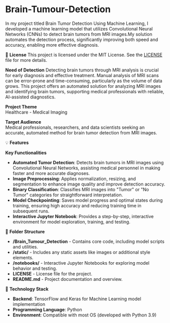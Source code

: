 # Brain-Tumour-Detection
In my project titled Brain Tumor Detection Using Machine Learning, I developed a machine learning model that utilizes Convolutional Neural Networks (CNNs) to detect brain tumors from MRI images.My solution automates the detection process, significantly improving both speed and accuracy, enabling more effective diagnosis. 

📜 **License**
This project is licensed under the MIT License. See the [LICENSE](LICENSE) file for more details.

**Need of Detection**
Detecting brain tumors through MRI analysis is crucial for early diagnosis and effective treatment. Manual analysis of MRI scans can be error-prone and time-consuming, particularly as the volume of data grows. This project offers an automated solution for analyzing MRI images and identifying brain tumors, supporting medical professionals with reliable, AI-assisted diagnostics.

**Project Theme**  
Healthcare - Medical Imaging

**Target Audience**  
Medical professionals, researchers, and data scientists seeking an accurate, automated method for brain tumor detection from MRI images.

💡 **Features**

**Key Functionalities**

- **Automated Tumor Detection**: Detects brain tumors in MRI images using Convolutional Neural Networks, assisting medical personnel in making faster and more accurate diagnoses.
- **Image Preprocessing**: Applies normalization, resizing, and segmentation to enhance image quality and improve detection accuracy.
- **Binary Classification**: Classifies MRI images into "Tumor" or "No Tumor" categories for straightforward interpretation.
- **Model Checkpointing**: Saves model progress and optimal states during training, ensuring high accuracy and reducing training time in subsequent runs.
- **Interactive Jupyter Notebook**: Provides a step-by-step, interactive environment for model exploration, training, and testing.

📂 **Folder Structure**

- **/Brain_Tumour_Detection** - Contains core code, including model scripts and utilities.
- **/static/** - Includes any static assets like images or additional style elements.
- **/notebooks/** - Interactive Jupyter Notebooks for exploring model behavior and testing.
- **LICENSE** - License file for the project.
- **README.md** - Project documentation and overview.

📐 **Technology Stack**

- **Backend**: TensorFlow and Keras for Machine Learning model implementation
- **Programming Language**: Python
- **Environment**: Compatible with most OS (developed with Python 3.9)
  
